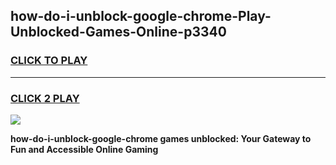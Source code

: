
## how-do-i-unblock-google-chrome-Play-Unblocked-Games-Online-p3340
<h3>
<a href="https://premium76.site?title=how-do-i-unblock-google-chrome&ref=25A">CLICK TO PLAY</a></h3>
<hr>

<h3>
<a href="https://premium76.site?title=how-do-i-unblock-google-chrome&ref=25A">CLICK 2 PLAY</a>
  
</h3>

<a href="https://premium76.site?title=how-do-i-unblock-google-chrome&ref=25A"><img src="https://clearcache.store/games.png"></a>


**how-do-i-unblock-google-chrome games unblocked: Your Gateway to Fun and Accessible Online Gaming**
